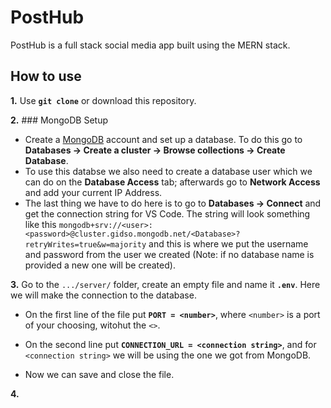 # PostHub

PostHub is a full stack social media app built using the MERN stack.

## How to use

**1.** Use **`git clone`** or download this repository.

**2.** ### MongoDB Setup
- Create a [MongoDB](https://www.mongodb.com) account and set up a database. To do this go to **Databases -> Create a cluster -> Browse collections -> Create Database**.
- To use this databse we also need to create a database user which we can do on the **Database Access** tab; afterwards go to **Network Access** and add your current IP Address. 
- The last thing we have to do here is to go to **Databases -> Connect** and get the connection string for VS Code. The string will look something like this `mongodb+srv://<user>:<password>@cluster.gidso.mongodb.net/<Database>?retryWrites=true&w=majority` and this is where we put the username and password from the user we created (Note: if no database name is provided a new one will be created).

**3.** Go to the `.../server/` folder, create an empty file and name it **`.env`**. Here we will make the connection to the database.

   - On the first line of the file put **`PORT = <number>`**, where `<number>` is a port of your choosing, witohut the `<>`.

   - On the second line put **`CONNECTION_URL = <connection string>`**, and for `<connection string>` we will be using the one we got from MongoDB.

   - Now we can save and close the file.

**4.**
